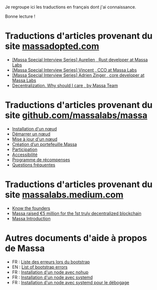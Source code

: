 Je regroupe ici les traductions en français dont j'ai connaissance.

Bonne lecture !

# Traductions d'articles provenant du site [massadopted.com](https://massadopted.com/)

+ [[Massa Special Interview Series] Aurelien , Rust developer at Massa Labs](https://medium.com/@bouqsi/massa-special-interview-series-aur%C3%A9lien-d%C3%A9veloppeur-rust-chez-massa-labs-257424f2a6f8)
+ [[Massa Special Interview Series] Vincent , CCO at Massa Labs](https://medium.com/@bouqsi/s%C3%A9rie-sp%C3%A9ciale-dinterviews-massa-vincent-cco-%C3%A0-massa-labs-fcdf1eb216c)
+ [[Massa Special Interview Series] Adrien Zinger , core developer at Massa Labs](https://medium.com/@dockyr/s%C3%A9ries-dinterview-sp%C3%A9ciales-massa-adrien-zinger-core-d%C3%A9veloppeur-chez-massa-labs-719842dfb284)
+ [Decentralization. Why should I care , by Massa Team](massadopted/Decentralisation.md)

# Traductions d'articles provenant du site [github.com/massalabs/massa](https://github.com/massalabs/massa)

+ [Installation d'un nœud](githubMassaLabs/Installing_a_node.md)
+ [Démarrer un nœud](githubMassaLabs/Running_a_node.md)
+ [Mise à jour d'un nœud](githubMassaLabs/Update.md)
+ [Création d’un portefeuille Massa](githubMassaLabs/Creating_a_massa_wallet.md)
+ [Participation](githubMassaLabs/Staking.md)
+ [Accessibilité](githubMassaLabs/Routability.md)
+ [Programme de récompenses](githubMassaLabs/rewards.md)
+ [Questions fréquentes](githubMassaLabs/FAQ.md)

# Traductions d'articles provenant du site [massalabs.medium.com](https://massalabs.medium.com/)

+ [Know the founders](https://medium.com/@dockyr/massa-rencontrez-les-fondateurs-bfb1d78c013e)
+ [Massa raised €5 million for the 1st truly decentralized blockchain](https://medium.com/@dockyr/massa-l%C3%A8ve-5-millions-deuros-pour-son-projet-de-1%C3%A8re-blockchain-v%C3%A9ritablement-d%C3%A9centralis%C3%A9e-f2a955b7f4c6)
+ [Massa Introduction](https://medium.com/@dockyr/pr%C3%A9s%C3%A9sentation-du-projet-de-blockchain-massa-e1564495d548)

# Autres documents d'aide à propos de Massa

+ FR : [Liste des erreurs lors du bootstrap](https://github.com/JeromeSi/TraductionsFrMassaDoc/blob/main/myDocs/bootstrapErrorsAndExplanations-fr.md#liste-des-erreurs-lors-du-bootstrap)
+ EN : [List of bootstrap errors](https://github.com/JeromeSi/TraductionsFrMassaDoc/blob/main/myDocs/bootstrapErrorsAndExplanations.md#list-of-bootstrap-errors)
+ FR : [Installation d'un node avec nohup](https://github.com/JeromeSi/TraductionsFrMassaDoc/blob/main/myDocs/installBinaries-fr.md#installation-dun-node-avec-nohup)
+ FR : [Installation d'un node avec systemd](https://github.com/JeromeSi/TraductionsFrMassaDoc/blob/main/myDocs/installBinaries-fr-systemd.md)
+ FR : [Installation d'un node avec systemd pour le débogage](https://github.com/JeromeSi/TraductionsFrMassaDoc/blob/main/myDocs/installBinaries-fr-systemd-debug.md)
